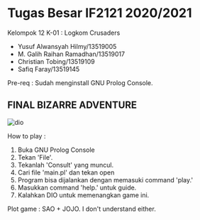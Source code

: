 # Tugas Besar IF2121 2020/2021
Kelompok 12 K-01 : Logkom Crusaders
- Yusuf Alwansyah Hilmy/13519005
- M. Galih Raihan Ramadhan/13519017
- Christian Tobing/13519109
- Safiq Faray/13519145

Pre-req :
Sudah menginstall GNU Prolog Console.

## FINAL BIZARRE ADVENTURE
![dio](https://cdn.discordapp.com/attachments/601751285896708096/781896337930321940/dio_stance.png)

How to play :
1. Buka GNU Prolog Console
2. Tekan 'File'.
3. Tekanlah 'Consult' yang muncul.
4. Cari file 'main.pl' dan tekan open
5. Program bisa dijalankan dengan memasuki command 'play.'
6. Masukkan command 'help.' untuk guide.
7. Kalahkan DIO untuk memenangkan game ini.

Plot game :
SAO + JOJO. I don't understand either.
